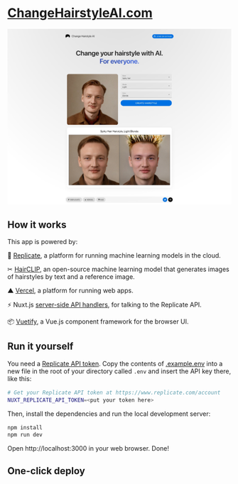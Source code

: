# [ChangeHairstyleAI.com](https://changehairstyleai.com)

[![Change Hairstyle AI](./public/img/screenshot.jpg)](https://changehairstyelai.com)

## How it works

This app is powered by:

🚀 [Replicate](https://replicate.com/?utm_source=github&utm_campaign=changehairstyleai), a platform for running machine learning models in the cloud.

✂ [HairCLIP](https://replicate.com/wty-ustc/hairclip?utm_source=github&utm_campaign=changehairstyleai), an open-source machine learning model that generates images of hairstyles by text and a reference image.

▲ [Vercel](https://vercel.com/), a platform for running web apps.

⚡️ Nuxt.js [server-side API handlers](server/api), for talking to the Replicate API.

📦 [Vuetify](https://vuetifyjs.com/en/), a Vue.js component framework for the browser UI.

## Run it yourself

You need a [Replicate API token](https://replicate.com/account?utm_source=github&utm_campaign=changehairstyleai). Copy the contents of [.example.env](.example.env) into a new file in the root of your directory called `.env` and insert the API key there, like this:

```bash
# Get your Replicate API token at https://www.replicate.com/account
NUXT_REPLICATE_API_TOKEN=<put your token here>
```

Then, install the dependencies and run the local development server:

```bash
npm install
npm run dev
```

Open http://localhost:3000 in your web browser. Done!

## One-click deploy

<!-- Deploy this project using [Vercel](https://vercel.com?utm_source=github&utm_medium=readme&utm_campaign=changehairstyleai):

[![Deploy with Vercel](https://vercel.com/button)](https://vercel.com/new/clone?repository-url=https://github.com/Pwntus/change-hairstyle-ai&env=NUXT_REPLICATE_API_TOKEN&project-name=change-hairstyle-ai&repo-name=change-hairstyle-ai) -->
